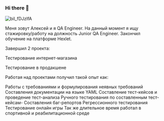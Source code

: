 ### Hi there 👋
![bil_fDJzlfA](https://user-images.githubusercontent.com/120249683/227710188-2ce798d5-640a-4c79-b42e-fbf378e8141f.jpg)

Меня зовут Алексей и я QA Engineer. 
 На данный момент я ищу стажировку/работу на должность Junior QA Engineer. Закончил обучение на платформе Hexlet.

Завершил 2 проекта:

 Тестирование интернет-магазина
 
 Тестирование в продакшене
 
Работая над проектами получил такой опыт как:

 Работы с требованиями и формулирования неявных требований
 Составления документации на языке YAML
 Составление тест-кейсов и проведение тест-анализа
 Ручного тестирования по составленным тест-кейсам- Составления баг-репортов
 Регрессионного тестирования
 Тестирование онлайн игры
Так же длительное время работал в спортивной и реабилитационной среде
